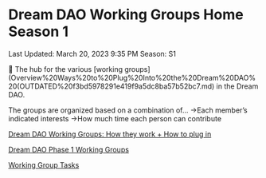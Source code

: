 # Dream DAO Working Groups Home Season 1

Last Updated: March 20, 2023 9:35 PM
Season: S1

<aside>
👥 The hub for the various [working groups](Overview%20Ways%20to%20Plug%20Into%20the%20Dream%20DAO%20(OUTDATED%20f3bd5978291e419f9a5dc8ba57b52bc7.md) in the Dream DAO. 

The groups are organized based on a combination of...
→Each member’s indicated interests 
→How much time each person can contribute

[Dream DAO Working Groups: How they work + How to plug in](Dream%20DAO%20Working%20Groups%20Home%20Season%201%204d1702104a2f4180a27e92b0510bd283/Dream%20DAO%20Working%20Groups%20How%20they%20work%20+%20How%20to%20pl%207ed5b006c1df424c9e4cb46c1f8663ec.md)

</aside>

[Dream DAO Phase 1 Working Groups](Dream%20DAO%20Working%20Groups%20Home%20Season%201%204d1702104a2f4180a27e92b0510bd283/Dream%20DAO%20Phase%201%20Working%20Groups%20c53752864e064f6da1b9f1c4ed1019ba.csv)

[Working Group Tasks](Dream%20DAO%20Working%20Groups%20Home%20Season%201%204d1702104a2f4180a27e92b0510bd283/Working%20Group%20Tasks%2076ca256d9d004fff83323d621d18337e.csv)